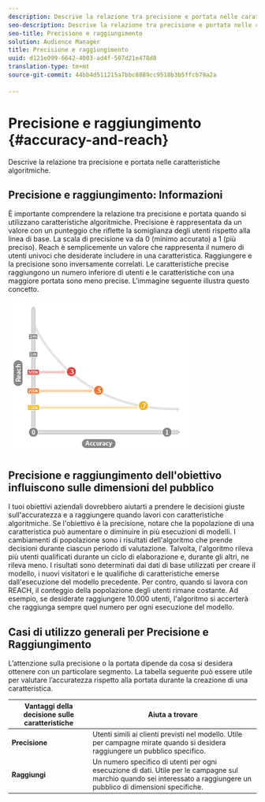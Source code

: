 ```yaml
---
description: Descrive la relazione tra precisione e portata nelle caratteristiche algoritmiche.
seo-description: Descrive la relazione tra precisione e portata nelle caratteristiche algoritmiche.
seo-title: Precisione e raggiungimento
solution: Audience Manager
title: Precisione e raggiungimento
uuid: d121e099-6642-4003-ad4f-507d21e478d8
translation-type: tm+mt
source-git-commit: 44bb4d511215a7bbc8889cc9518b3b5ffcb79a2a

---
```



# Precisione e raggiungimento {#accuracy-and-reach}

Descrive la relazione tra precisione e portata nelle caratteristiche algoritmiche.

<!-- c_accuracy_reach.xml -->

## Precisione e raggiungimento: Informazioni

È importante comprendere la relazione tra precisione e portata quando si utilizzano caratteristiche algoritmiche. Precisione è rappresentata da un valore con un punteggio che riflette la somiglianza degli utenti rispetto alla linea di base. La scala di precisione va da 0 (minimo accurato) a 1 (più preciso). Reach è semplicemente un valore che rappresenta il numero di utenti univoci che desiderate includere in una caratteristica. Raggiungere e la precisione sono inversamente correlati. Le caratteristiche precise raggiungono un numero inferiore di utenti e le caratteristiche con una maggiore portata sono meno precise. L'immagine seguente illustra questo concetto.

![](assets/Reach_v_Accuracy.png)

## Precisione e raggiungimento dell'obiettivo influiscono sulle dimensioni del pubblico

I tuoi obiettivi aziendali dovrebbero aiutarti a prendere le decisioni giuste sull'accuratezza e a raggiungere quando lavori con caratteristiche algoritmiche. Se l'obiettivo è la precisione, notare che la popolazione di una caratteristica può aumentare o diminuire in più esecuzioni di modelli. I cambiamenti di popolazione sono i risultati dell'algoritmo che prende decisioni durante ciascun periodo di valutazione. Talvolta, l'algoritmo rileva più utenti qualificati durante un ciclo di elaborazione e, durante gli altri, ne rileva meno. I risultati sono determinati dai dati di base utilizzati per creare il modello, i nuovi visitatori e le qualifiche di caratteristiche emerse dall'esecuzione del modello precedente. Per contro, quando si lavora con REACH, il conteggio della popolazione degli utenti rimane costante. Ad esempio, se desiderate raggiungere 10.000 utenti, l'algoritmo si accerterà che raggiunga sempre quel numero per ogni esecuzione del modello.

## Casi di utilizzo generali per Precisione e Raggiungimento

L’attenzione sulla precisione o la portata dipende da cosa si desidera ottenere con un particolare segmento. La tabella seguente può essere utile per valutare l’accuratezza rispetto alla portata durante la creazione di una caratteristica.

| Vantaggi della decisione sulle caratteristiche | Aiuta a trovare |
|---|---|
| **Precisione** | Utenti simili ai clienti previsti nel modello. Utile per campagne mirate quando si desidera raggiungere un pubblico specifico. |
| **Raggiungi** | Un numero specifico di utenti per ogni esecuzione di dati. Utile per le campagne sul marchio quando sei interessato a raggiungere un pubblico di dimensioni specifiche. |